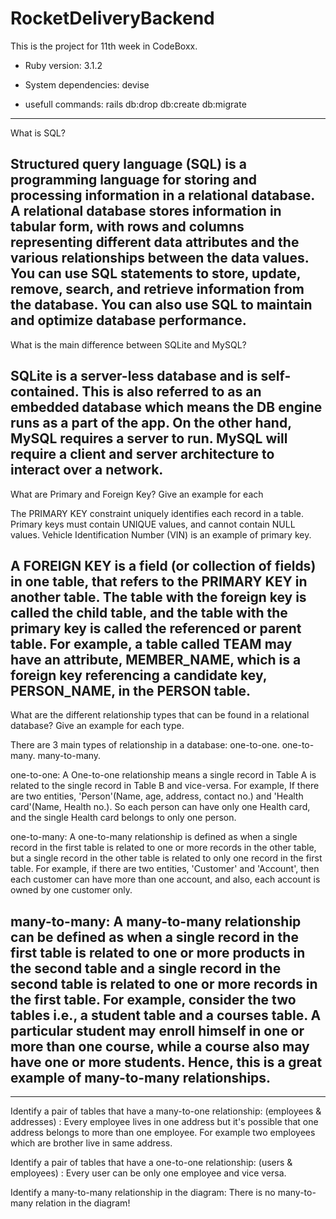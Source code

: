 # RocketDeliveryBackend
This is the project for 11th week in CodeBoxx.

* Ruby version: 3.1.2

* System dependencies: devise

* usefull commands:
rails db:drop db:create db:migrate

-------------------------------------------------------------------------------------------------------------------
What is SQL?

Structured query language (SQL) is a programming language for storing and processing information in a relational database. A relational database stores information in tabular form, with rows and columns representing different data attributes and the various relationships between the data values. You can use SQL statements to store, update, remove, search, and retrieve information from the database. You can also use SQL to maintain and optimize database performance.
-------------------------------------------------------------------------------------------------------------------
What is the main difference between SQLite and MySQL?

SQLite is a server-less database and is self-contained. This is also referred to as an embedded database which means the DB engine runs as a part of the app. On the other hand, MySQL requires a server to run. MySQL will require a client and server architecture to interact over a network.
-------------------------------------------------------------------------------------------------------------------
What are Primary and Foreign Key? Give an example for each

The PRIMARY KEY constraint uniquely identifies each record in a table. Primary keys must contain UNIQUE values, and cannot contain NULL values. Vehicle Identification Number (VIN) is an example of primary key.

A FOREIGN KEY is a field (or collection of fields) in one table, that refers to the PRIMARY KEY in another table.
The table with the foreign key is called the child table, and the table with the primary key is called the referenced or parent table. For example, a table called TEAM may have an attribute, MEMBER_NAME, which is a foreign key referencing a candidate key, PERSON_NAME, in the PERSON table.
-------------------------------------------------------------------------------------------------------------------
What are the different relationship types that can be found in a relational database? Give an example for each type.

There are 3 main types of relationship in a database: one-to-one. one-to-many. many-to-many.

one-to-one: 
A One-to-one relationship means a single record in Table A is related to the single record in Table B and vice-versa.
For example, If there are two entities, 'Person'(Name, age, address, contact no.) and 'Health card'(Name, Health no.). So each person can have only one Health card, and the single Health card belongs to only one person.

one-to-many:
A one-to-many relationship is defined as when a single record in the first table is related to one or more records in the other table, but a single record in the other table is related to only one record in the first table.
For example, if there are two entities, 'Customer' and 'Account', then each customer can have more than one account, and also, each account is owned by one customer only.

many-to-many:
A many-to-many relationship can be defined as when a single record in the first table is related to one or more products in the second table and a single record in the second table is related to one or more records in the first table.
For example, consider the two tables i.e., a student table and a courses table. A particular student may enroll himself in one or more than one course, while a course also may have one or more students. Hence, this is a great example of many-to-many relationships.
-------------------------------------------------------------------------------------------------------------------
-------------------------------------------------------------------------------------------------------------------
Identify a pair of tables that have a many-to-one relationship:
(employees & addresses) : Every employee lives in one address but it's possible that one address belongs to more than one employee. For example two employees which are brother live in same address.

Identify a pair of tables that have a one-to-one relationship:
(users & employees) : Every user can be only one employee and vice versa.

Identify a many-to-many relationship in the diagram:
There is no many-to-many relation in the diagram!
